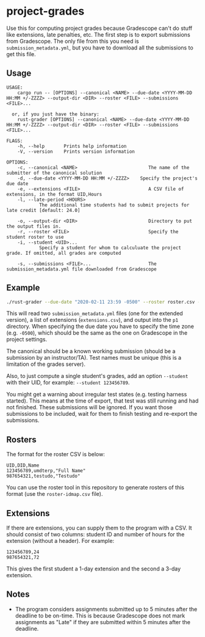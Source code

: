 # project-grades

Use this for computing project grades because Gradescope can't do stuff like extensions, late penalties, etc.  The first step is to export submissions from Gradescope.  The only file from this you need is `submission_metadata.yml`, but you have to download all the submissions to get this file.

## Usage

```
USAGE:
    cargo run -- [OPTIONS] --canonical <NAME> --due-date <YYYY-MM-DD HH:MM +/-ZZZZ> --output-dir <DIR> --roster <FILE> --submissions <FILE>...

  or, if you just have the binary:
    rust-grader [OPTIONS] --canonical <NAME> --due-date <YYYY-MM-DD HH:MM +/-ZZZZ> --output-dir <DIR> --roster <FILE> --submissions <FILE>...

FLAGS:
    -h, --help       Prints help information
    -V, --version    Prints version information

OPTIONS:
    -c, --canonical <NAME>                          The name of the submitter of the canonical solution
    -d, --due-date <YYYY-MM-DD HH:MM +/-ZZZZ>    Specify the project's due date
    -e, --extensions <FILE>                         A CSV file of extensions, in the format UID,Hours
    -l, --late-period <HOURS>
            The additional time students had to submit projects for late credit [default: 24.0]

    -o, --output-dir <DIR>                          Directory to put the output files in.
    -r, --roster <FILE>                             Specify the student roster to use
    -i, --student <UID>...
            Specify a student for whom to calculuate the project grade. If omitted, all grades are computed

    -s, --submissions <FILE>...                     The submission_metadata.yml file downloaded from Gradescope
```

## Example

```bash
./rust-grader --due-date "2020-02-11 23:59 -0500" --roster roster.csv --submissions p1/submission_metadata.yml --submissions p1/extended.yml --extensions p1/extensions.csv --canonical "Vincent Caprarola" -o p1
```

This will read two `submission_metadata.yml` files (one for the extended version), a list of extensions (`extensions.csv`), and output into the `p1` directory.  When specifying the due date you have to specify the time zone (e.g. `-0500`), which should be the same as the one on Gradescope in the project settings.

The canonical should be a known working submission (should be a submission by an instructor/TA).  Test names must be unique (this is a limitation of the grades server).

Also, to just compute a single student's grades, add an option `--student` with their UID, for example: `--student 123456789`.

You might get a warning about irregular test states (e.g. testing harness started).  This means at the time of export, that test was still running and had not finished.  These submissions will be ignored.  If you want those submissions to be included, wait for them to finish testing and re-export the submissions.

## Rosters

The format for the roster CSV is below:

```csv
UID,DID,Name
123456789,umdterp,"Full Name"
987654321,testudo,"Testudo"
```

You can use the roster tool in this repository to generate rosters of this format (use the `roster-idmap.csv` file).

## Extensions

If there are extensions, you can supply them to the program with a CSV.  It should consist of two columns: student ID and number of hours for the extension (without a header).  For example:

```csv
123456789,24
987654321,72
```

This gives the first student a 1-day extension and the second a 3-day extension.

## Notes

- The program considers assignments submitted up to 5 minutes after the deadline to be on-time.  This is because Gradescope does not mark assignments as "Late" if they are submitted within 5 minutes after the deadline.
